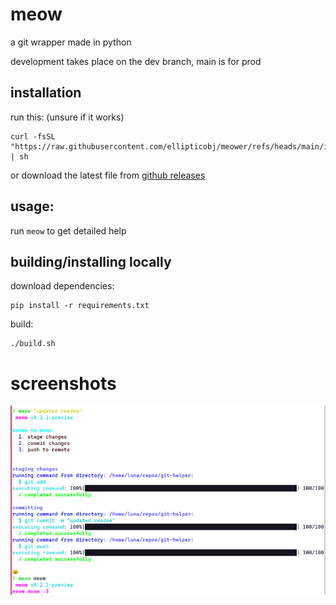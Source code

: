 # meow
a git wrapper made in python

development takes place on the dev branch, main is for prod

## installation
run this: (unsure if it works)
```
curl -fsSL "https://raw.githubusercontent.com/ellipticobj/meower/refs/heads/main/install.sh" | sh
```

or download the latest file from [github releases](https://github.com/ellipticobj/meower/releases/latest)

## usage:
run `meow` to get detailed help

## building/installing locally
download dependencies:
```
pip install -r requirements.txt
```

build:
```
./build.sh
```

# screenshots
![screenshot](assets/screenshot.png)
